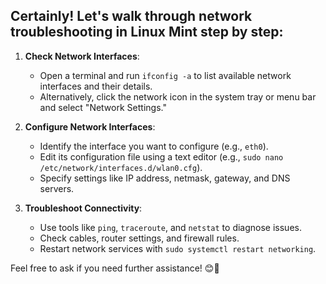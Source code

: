 ## Certainly! Let's walk through network troubleshooting in **Linux Mint** step by step:

1. **Check Network Interfaces**:
   - Open a terminal and run `ifconfig -a` to list available network interfaces and their details.
   - Alternatively, click the network icon in the system tray or menu bar and select "Network Settings."

2. **Configure Network Interfaces**:
   - Identify the interface you want to configure (e.g., `eth0`).
   - Edit its configuration file using a text editor (e.g., `sudo nano /etc/network/interfaces.d/wlan0.cfg`).
   - Specify settings like IP address, netmask, gateway, and DNS servers.

3. **Troubleshoot Connectivity**:
   - Use tools like `ping`, `traceroute`, and `netstat` to diagnose issues.
   - Check cables, router settings, and firewall rules.
   - Restart network services with `sudo systemctl restart networking`.

Feel free to ask if you need further assistance! 😊🚀